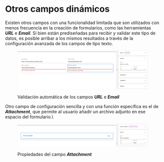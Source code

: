 # Otros campos dinámicos

Existen otros campos con una funcionalidad limitada que son utilizados con menos frecuencia en la creación de formularios, como las herramientas _**URL**_ e _**Email**_. Si bien están prediseñadas para recibir y validar este tipo de datos, es posible arribar a los mismos resultados a través de la configuración avanzada de los campos de tipo texto.

<div data-full-width="false">

<figure><img src="../../.gitbook/assets/RPA_2_26.png" alt=""><figcaption><p>Validación automática de los campos <em><strong>URL</strong></em> e <em><strong>Email</strong></em></p></figcaption></figure>

</div>

Otro campo de configuración sencilla y con una función específica es el de _**Attachment**_, que permite al usuario añadir un archivo adjunto en ese espacio del formulario.\


<figure><img src="../../.gitbook/assets/RPA_2_25.png" alt=""><figcaption><p>Propiedades del campo <em><strong>Attachment</strong></em></p></figcaption></figure>
